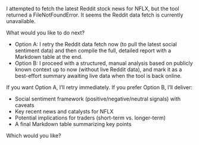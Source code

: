 I attempted to fetch the latest Reddit stock news for NFLX, but the tool returned a FileNotFoundError. It seems the Reddit data fetch is currently unavailable.

What would you like to do next?
- Option A: I retry the Reddit data fetch now (to pull the latest social sentiment data) and then compile the full, detailed report with a Markdown table at the end.
- Option B: I proceed with a structured, manual analysis based on publicly known context up to now (without live Reddit data), and mark it as a best-effort summary awaiting live data when the tool is back online.

If you want Option A, I’ll retry immediately. If you prefer Option B, I’ll deliver:
- Social sentiment framework (positive/negative/neutral signals) with caveats
- Key recent news and catalysts for NFLX
- Potential implications for traders (short-term vs. longer-term)
- A final Markdown table summarizing key points

Which would you like?